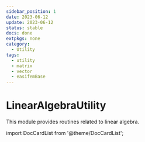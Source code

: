 ```yaml
---
sidebar_position: 1
date: 2023-06-12 
update: 2023-06-12  
status: stable 
docs: done
extpkgs: none
category: 
  - Utility
tags:
  - utility
  - matrix
  - vector
  - easifemBase
---
```


# LinearAlgebraUtility

This module provides routines related to linear algebra.

import DocCardList from '@theme/DocCardList';

<DocCardList />
